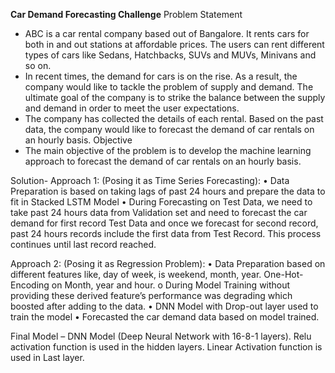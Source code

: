 **Car Demand Forecasting Challenge**
Problem Statement
-	ABC is a car rental company based out of Bangalore. It rents cars for both in and out stations at affordable prices. The users can rent different types of cars like Sedans, Hatchbacks, SUVs and MUVs, Minivans and so on.
-	In recent times, the demand for cars is on the rise. As a result, the company would like to tackle the problem of supply and demand. The ultimate goal of the company is to strike the balance between the supply and demand in order to meet the user expectations. 
-	The company has collected the details of each rental. Based on the past data, the company would like to forecast the demand of car rentals on an hourly basis. 
Objective
-	The main objective of the problem is to develop the machine learning approach to forecast the demand of car rentals on an hourly basis.

Solution-
Approach 1: (Posing it as Time Series Forecasting): 
•	Data Preparation is based on taking lags of past 24 hours and prepare the data to fit in Stacked LSTM Model
•	During Forecasting on Test Data, we need to take past 24 hours data from Validation set and need to forecast the car demand for first record Test Data and once we forecast for second record, past 24 hours records include the first data from Test Record. This process continues until last record reached.
    
Approach 2: (Posing it as Regression Problem):
•	Data Preparation based on different features like, day of week, is weekend, month, year. One-Hot-Encoding on Month, year and hour.
o	During Model Training without providing these derived feature’s performance was degrading which boosted after adding to the data.
•	DNN Model with Drop-out layer used to train the model
•	Forecasted the car demand data based on model trained.

Final Model – DNN Model (Deep Neural Network with 16-8-1 layers). Relu activation function is used in the hidden layers. Linear Activation function is used in Last layer.
